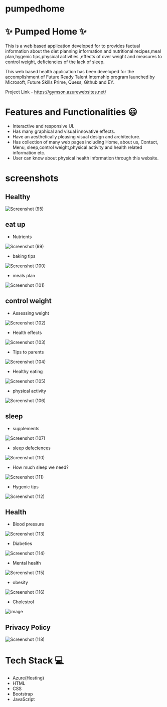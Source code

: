 # pumpedhome
# ✨ Pumped Home ✨

This is a web based application developed for to provides factual information about  the diet planning information and nutritional recipes,meal plan,hygenic tips,physical activities ,effects of over weight and measures to control weight, deficiencies of the lack of sleep.

This web based health  application has been developed for the accomplishment of Future Ready Talent Internship program launched by Microsoft, Future Skills Prime, Quess, Github and EY.

Project Link - https://gymson.azurewebsites.net/
# Features and Functionalities 😃
* Interactive and responsive UI.
* Has many graphical and visual innovative effects.
* Have an aesthetically pleasing visual design and architecture.
* Has collection of many web pages including Home, about us, Contact, Menu, sleep,control weight,physical activity and health related information etc.
* User can know about  physical health information through this website.
# screenshots

## Healthy


![Screenshot (95)](https://user-images.githubusercontent.com/85917308/197527368-9949aa96-054f-42a2-989b-0b80d712a4f2.png)


## eat up

 
 * Nutrients
 
![Screenshot (99)](https://user-images.githubusercontent.com/85917308/197527604-6675588d-c044-43c6-a40b-986e000ebd96.png)

* baking tips


![Screenshot (100)](https://user-images.githubusercontent.com/85917308/197527822-e6c7bbdf-6cbf-491d-a90c-f4774d56706f.png)

* meals plan


![Screenshot (101)](https://user-images.githubusercontent.com/85917308/197527969-2083c88e-b012-467d-8d28-045b648968e3.png)


## control weight

 
* Assessing weight


![Screenshot (102)](https://user-images.githubusercontent.com/85917308/197528127-13d98725-cca0-4db4-b4e5-24a5188dd62f.png)


* Health effects


![Screenshot (103)](https://user-images.githubusercontent.com/85917308/197529129-e3baa158-4494-450e-be38-679ee3c0c730.png)


* Tips to parents

![Screenshot (104)](https://user-images.githubusercontent.com/85917308/197529287-9e129201-4ce5-42e6-b83c-4562f0af3757.png)


* Healthy eating

![Screenshot (105)](https://user-images.githubusercontent.com/85917308/197529465-e2d7b137-bb18-4c20-80b1-cf8078fbfc5b.png)


* physical activity


![Screenshot (106)](https://user-images.githubusercontent.com/85917308/197529596-6de28b8b-5fc3-49f6-a5ec-37976a6b8928.png)



## sleep

* supplements


![Screenshot (107)](https://user-images.githubusercontent.com/85917308/197529853-fad73f83-8d6c-4d26-b390-b387359e2d43.png)


* sleep defeciences


![Screenshot (110)](https://user-images.githubusercontent.com/85917308/197530054-a3ed1430-551a-4cbd-89de-87537d7582f9.png)



* How much sleep we need?



![Screenshot (111)](https://user-images.githubusercontent.com/85917308/197530183-1e8e4a6d-5567-464f-a638-8bf9b2da1e76.png)


* Hygenic tips


![Screenshot (112)](https://user-images.githubusercontent.com/85917308/197530328-a5bf0601-d8fc-4385-95eb-b97bb12c4c91.png)



## Health


* Blood pressure


![Screenshot (113)](https://user-images.githubusercontent.com/85917308/197530511-daaab295-99e2-4245-aee8-faa38854cb9e.png)


* Diabeties


![Screenshot (114)](https://user-images.githubusercontent.com/85917308/197530627-e26739f7-bc63-4d81-9882-fd1c1d6e9556.png)



* Mental health


![Screenshot (115)](https://user-images.githubusercontent.com/85917308/197530725-42436432-eff1-4e5d-83b0-19af811ecd45.png)


* obesity


![Screenshot (116)](https://user-images.githubusercontent.com/85917308/197530859-beee6867-3875-466a-8b1d-e4f35551460c.png)



* Cholestrol


![image](https://user-images.githubusercontent.com/85917308/197530983-957a44ee-3216-4281-8403-3655a2443fe0.png)






## Privacy Policy


![Screenshot (118)](https://user-images.githubusercontent.com/85917308/197533045-98a35aed-63ce-4cca-8b40-e1b287dbc147.png)




 # Tech Stack 💻
* Azure(Hosting)
* HTML
* CSS
* Bootstrap
* JavaScript


